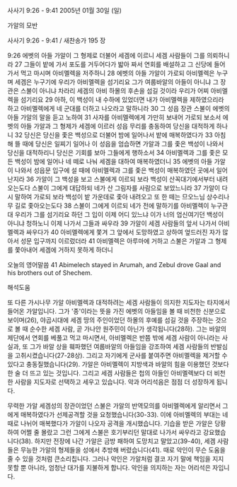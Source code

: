 사사기 9:26 - 9:41 
2005년 01월 30일 (일)

가알의 모반



사사기 9:26 - 9:41 / 새찬송가 195 장


9:26 에벳의 아들 가알이 그 형제로 더불어 세겜에 이르니 세겜 사람들이 그를 의뢰하니라 27 그들이 밭에 가서 포도를 거두어다가 밟아 짜서 연회를 배설하고 그 신당에 들어가서 먹고 마시며 아비멜렉을 저주하니 28 에벳의 아들 가알이 가로되 아비멜렉은 누구며 세겜은 누구기에 우리가 아비멜렉을 섬기리요 그가 여룹바알의 아들이 아니냐 그 장관은 스불이 아니냐 차라리 세겜의 아비 하몰의 후손을 섬길 것이라 우리가 어찌 아비멜렉을 섬기리요 29 아하, 이 백성이 내 수하에 있었더면 내가 아비멜렉을 제하였으리라 하고 아비멜렉에게 네 군대를 더하고 나오라고 말하니라 30 그 성읍 장관 스불이 에벳의 아들 가알의 말을 듣고 노하여 31 사자를 아비멜렉에게 가만히 보내어 가로되 보소서 에벳의 아들 가알과 그 형제가 세겜에 이르러 성읍 무리를 충동하여 당신을 대적하게 하나니 32 당신은 당신을 좇은 백성으로 더불어 밤에 일어나서 밭에 매복하였다가 33 아침 해 뜰 때에 당신은 일찌기 일어나 이 성읍을 엄습하면 가알과 그를 좇은 백성이 나와서 당신을 대적하리니 당신은 기회를 보아 그들에게 행하소서 34 아비멜렉과 그를 좇은 모든 백성이 밤에 일어나 네 떼로 나눠 세겜을 대하여 매복하였더니 35 에벳의 아들 가알이 나와서 성읍문 입구에 설 때에 아비멜렉과 그를 좇은 백성이 매복하였던 곳에서 일어난지라 36 가알이 그 백성을 보고 스불에게 이르되 보라 백성이 산꼭대기에서부터 내려오는도다 스불이 그에게 대답하되 네가 산 그림자를 사람으로 보았느니라 37 가알이 다시 말하여 가로되 보라 백성이 밭 가운데로 좇아 내려오고 또 한 떼는 므오느님 상수리나무 길로 좇아오는도다 38 스불이 그에게 이르되 네가 전에 말하기를 아비멜렉이 누구관대 우리가 그를 섬기리요 하던 그 입이 이제 어디 있느냐 이가 너의 업신여기던 백성이 아니냐 청하노니 이제 나가서 그들과 싸우라 39 가알이 세겜 사람들의 앞서 나가서 아비멜렉과 싸우다가 40 아비멜렉에게 쫓겨 그 앞에서 도망하였고 상하여 엎드러진 자가 많아서 성문 입구까지 이르렀더라 41 아비멜렉은 아루마에 거하고 스불은 가알과 그 형제를 쫓아내어 세겜에 거하지 못하게 하더니

오늘의 영어말씀
41 Abimelech stayed in Arumah, and Zebul drove Gaal and his brothers out of Shechem.

해석도움





또 다른 가시나무 가알
아비멜렉과 대적하려는 세겜 사람들이 의지한 지도자는 타지에서 들어온 가알입니다. 그가 '종'이라는 뜻을 가진 에벳의 아들임을 볼 때 비천한 신분으로 보이며(26), 야곱시대에 세겜 땅의 주인이었던 하몰의 후예를 섬길 것을 주장하는 것으로 볼 때 순수한 세겜 사람, 곧 가나안 원주민이 아닌가 생각됩니다(28하). 그는 바알의 제단에서 연회를 베풀고 먹고 마시면서, 아비멜렉은 반쯤 밖에 세겜 사람이 아니라는 사실과, 또 그가 바알 상을 훼파했던 여룹바알의 아들임을 강조하여 세겜 사람들의 반발심을 고취시켰습니다(27-28상). 그리고 자기에게 군사를 붙여주면 아비멜렉을 제거할 수 있다고 충동질했습니다(29). 가알은 아비멜렉이 지방색과 바알의 힘을 이용했던 것보다 한 술 더 뜨고 있는 것입니다. 그리고 세겜 사람들은 첩의 아들인 아비멜렉보다 더 비천한 사람을 지도자로 선택하고 세우고 있습니다. 악과 어리석음은 점점 더 성장하게 됩니다.   

무력한 가알
세겜성의 장관이었던 스불은 가알의 반역모의를 아비멜렉에게 알리면서 그에게 매복하였다가 선제공격할 것을 요청했습니다(30-33). 이에 아비멜렉의 부대는 네 때로 나뉘어 매복했다가 가알이 나오자 공격을 개시했습니다. 기습을 받은 가알은 당황하여 어쩔 줄 몰랐고 그런 그에게 스불은 호기부리던 말대로 나가서 싸우라고 강요했습니다(38). 하지만 전장에 나간 가알은 금방 패하여 도망치고 말았고(39-40), 세겜 사람들은 무능한 가알의 형제들을 성에서 추방해 버렸습니다(41). 때로 악인이 무슨 도움을 줄 수 있을 것처럼 큰소리칩니다. 그러나 악인은 가알처럼 결코 자기 말에 책임을 지지 못할 뿐 아니라, 엄청난 대가를 지불하게 합니다. 악인을 의지하는 자는 어리석은 자입니다.